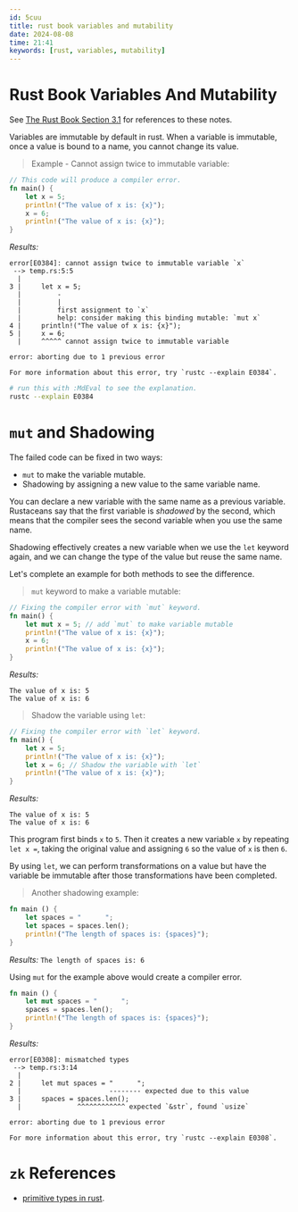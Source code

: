 ```yaml
---
id: 5cuu
title: rust book variables and mutability
date: 2024-08-08
time: 21:41
keywords: [rust, variables, mutability] 
---
```


# Rust Book Variables And Mutability 

See [The Rust Book Section 3.1](https://doc.rust-lang.org/book/ch03-01-variables-and-mutability.html) for references to these notes.

Variables are immutable by default in rust. When a variable is immutable, once a
value is bound to a name, you cannot change its value.

> Example - Cannot assign twice to immutable variable:

```rust
// This code will produce a compiler error. 
fn main() {
    let x = 5;
    println!("The value of x is: {x}");
    x = 6;
    println!("The value of x is: {x}");
}
```

*Results:*

```
error[E0384]: cannot assign twice to immutable variable `x`
 --> temp.rs:5:5
  |
3 |     let x = 5;
  |         -
  |         |
  |         first assignment to `x`
  |         help: consider making this binding mutable: `mut x`
4 |     println!("The value of x is: {x}");
5 |     x = 6;
  |     ^^^^^ cannot assign twice to immutable variable

error: aborting due to 1 previous error

For more information about this error, try `rustc --explain E0384`.
```

```bash
# run this with :MdEval to see the explanation.
rustc --explain E0384
```

# `mut` and Shadowing

The failed code can be fixed in two ways: 

- `mut` to make the variable mutable.
- Shadowing by assigning a new value to the same variable name. 

You can declare a new variable with the same name as a previous variable. Rustaceans
say that the first variable is *shadowed* by the second, which means that the 
compiler sees the second variable when you use the same name.

Shadowing effectively creates a new variable when we use the `let` keyword again,
and we can change the type of the value but reuse the same name.

Let's complete an example for both methods to see the difference.

> `mut` keyword to make a variable mutable:

```rust
// Fixing the compiler error with `mut` keyword.
fn main() {
    let mut x = 5; // add `mut` to make variable mutable
    println!("The value of x is: {x}");
    x = 6;
    println!("The value of x is: {x}");
}
```

*Results:*

```
The value of x is: 5
The value of x is: 6
```

> Shadow the variable using `let`:

```rust
// Fixing the compiler error with `let` keyword.
fn main() {
    let x = 5;  
    println!("The value of x is: {x}");
    let x = 6; // Shadow the variable with `let`
    println!("The value of x is: {x}");
}
```

*Results:*
```
The value of x is: 5
The value of x is: 6
```

This program first binds `x` to `5`. Then it creates a new variable `x` by 
repeating `let x =`, taking the original value and assigning `6` so the value 
of `x` is then `6`. 

By using `let`, we can perform transformations on a value but have the variable
be immutable after those transformations have been completed. 

> Another shadowing example:

```rust
fn main () {
    let spaces = "      ";
    let spaces = spaces.len();
    println!("The length of spaces is: {spaces}");
}
```

*Results:* `The length of spaces is: 6`

Using `mut` for the example above would create a compiler error.


```rust
fn main () {
    let mut spaces = "      ";
    spaces = spaces.len();
    println!("The length of spaces is: {spaces}");
}
```

*Results:*
```
error[E0308]: mismatched types
 --> temp.rs:3:14
  |
2 |     let mut spaces = "      ";
  |                      -------- expected due to this value
3 |     spaces = spaces.len();
  |              ^^^^^^^^^^^^ expected `&str`, found `usize`

error: aborting due to 1 previous error

For more information about this error, try `rustc --explain E0308`.
```

# `zk` References

- [primitive types in rust](sqna%20primitive-types-in-rust.md).


